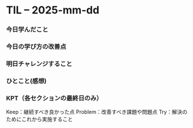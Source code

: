 # TIL – 2025-mm-dd

### 今日学んだこと

### 今日の学び方の改善点

### 明日チャレンジすること

### ひとこと(感想)

### KPT（各セクションの最終日のみ）
 Keep：継続すべき良かった点
 Problem：改善すべき課題や問題点
 Try：解決のためにこれから実施すること